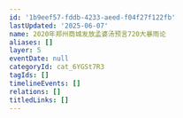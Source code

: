 ```yaml
---
id: '1b9eef57-fddb-4233-aeed-f04f27f122fb'
lastUpdated: '2025-06-07'
name: 2020年郑州商城发放孟婆汤预言720大暴雨论
aliases: []
layer: 5
eventDate: null
categoryId: cat_6YGSt7R3
tagIds: []
timelineEvents: []
relations: []
titledLinks: []
---
```


